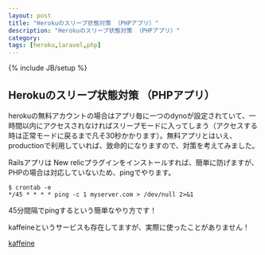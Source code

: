 ```yaml
---
layout: post
title: "Herokuのスリープ状態対策 （PHPアプリ）"
description: "Herokuのスリープ状態対策 （PHPアプリ）"
category: 
tags: [heroku,laravel,php]
---
```

{% include JB/setup %}

## Herokuのスリープ状態対策 （PHPアプリ）

herokuの無料アカウントの場合はアプリ毎に一つのdynoが設定されていて、一時間以内にアクセスされなければスリープモードに入ってしまう（アクセスする時は正常モードに戻るまで凡そ30秒かかります）。無料アプリとはいえ、productionで利用していれば、致命的になりますので、対策を考えてみました。

Railsアプリは New relicプラグインをインストールすれば、簡単に防げますが、PHPの場合は対応していないため、pingでやります。

```
$ crontab -e 
*/45 * * * * ping -c 1 myserver.com > /dev/null 2>&1
```

45分間隔でpingするという簡単なやり方です！


kaffeineというサービスも存在してますが、実際に使ったことがありません！

[kaffeine](http://kaffeine.herokuapp.com/)